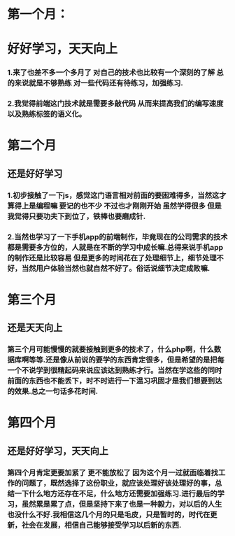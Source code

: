 # 第一个月：

# 好好学习，天天向上

### 1.来了也差不多一个多月了 对自己的技术也比较有一个深刻的了解 总的来说就是不够熟练 对一些代码还有待练习，加强练习.

### 2.我觉得前端这门技术就是需要多敲代码  从而来提高我们的编写速度以及熟练标签的语义化。

# 第二个月

## 还是好好学习

### 1.初步接触了一下js，感觉这门语言相对前面的要困难得多，当然这才算得上是编程嘛 要记的也不少 不过也才刚刚开始 虽然学得很多 但是我觉得只要功夫下到位了，铁棒也要磨成针.

### 2.当然也学习了一下手机app的前端制作，毕竟现在的公司需求的技术都是需要多方位的，人就是在不断的学习中成长嘛.总得来说手机app的制作还是比较容易 但是更多的时间花在了处理细节上，细节处理不好，当然用户体验当然也就自然不好了。俗话说细节决定成败嘛.

# 第三个月

## 还是天天向上

### 第三个月可能慢慢的就要接触到更多的技术了，什么php啊，什么数据库啊等等.还是像从前说的要学的东西肯定很多，但是希望的是把每一个不说学到很精起码来说应该达到熟练才行。当然在学这些的同时前面的东西也不能丢下，时不时进行一下温习巩固才是我们想要到达的效果.总之一句话多花时间.

# 第四个月

## 还是好好学习，天天向上

### 第四个月肯定更要加紧了 更不能放松了 因为这个月一过就面临着找工作的问题了，既然选择了这份职业，就应该处理好该处理好的事，总结一下什么地方还存在不足，什么地方还需要加强练习.进行最后的学习，虽然累是累了点，但是坚持下来了也是一种毅力，对以后的人生也没什么不好.我相信这几个月的只是毛皮，只是暂时的，时代在更新，社会在发展，相信自己能够接受学习以后新的东西.





